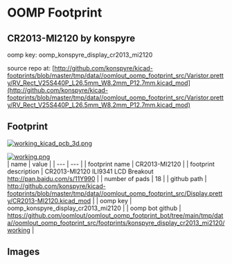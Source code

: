 # OOMP Footprint  
## CR2013-MI2120  by konspyre  
  
oomp key: oomp_konspyre_display_cr2013_mi2120  
  
source repo at: [http://github.com/konspyre/kicad-footprints/blob/master/tmp/data//oomlout_oomp_footprint_src/Varistor.pretty/RV_Rect_V25S440P_L26.5mm_W8.2mm_P12.7mm.kicad_mod](http://github.com/konspyre/kicad-footprints/blob/master/tmp/data//oomlout_oomp_footprint_src/Varistor.pretty/RV_Rect_V25S440P_L26.5mm_W8.2mm_P12.7mm.kicad_mod)  
## Footprint  
  
[![working_kicad_pcb_3d.png](working_kicad_pcb_3d_600.png)](working_kicad_pcb_3d.png)  
  
[![working.png](working_600.png)](working.png)  
| name | value | 
| --- | --- | 
| footprint name | CR2013-MI2120 | 
| footprint description | CR2013-MI2120 ILI9341 LCD Breakout http://pan.baidu.com/s/11Y990 | 
| number of pads | 18 | 
| github path | http://github.com/konspyre/kicad-footprints/blob/master/tmp/data//oomlout_oomp_footprint_src/Display.pretty/CR2013-MI2120.kicad_mod | 
| oomp key | oomp_konspyre_display_cr2013_mi2120 | 
| oomp bot github | https://github.com/oomlout/oomlout_oomp_footprint_bot/tree/main/tmp/data//oomlout_oomp_footprint_src/footprints/konspyre_display_cr2013_mi2120/working | 
## Images  
